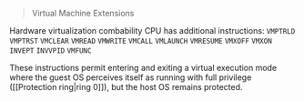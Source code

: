 > Virtual Machine Extensions

Hardware virtualization combability CPU has additional instructions: 
`VMPTRLD`
`VMPTRST`
`VMCLEAR`
`VMREAD`
`VMWRITE`
`VMCALL`
`VMLAUNCH`
`VMRESUME`
`VMXOFF`
`VMXON`
`INVEPT`
`INVVPID`
`VMFUNC`

These instructions permit entering and exiting a virtual execution mode where the guest OS perceives itself as running with full privilege ([[Protection ring|ring 0]]), but the host OS remains protected.